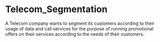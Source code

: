 # Telecom_Segmentation
A Telecom company wants to segment its customers according to their usage of data and call services for the purpose of running promotional offers on their services according to the needs of their customers.
